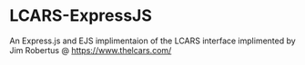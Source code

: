 # LCARS-ExpressJS
An Express.js and EJS implimentaion of the LCARS interface implimented by Jim Robertus @ https://www.thelcars.com/
